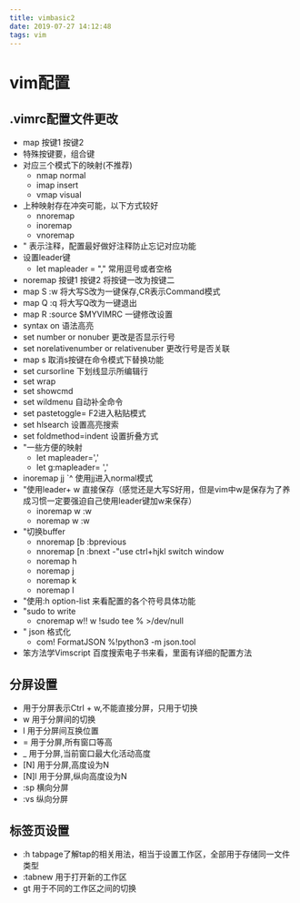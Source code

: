 ```yaml
---
title: vimbasic2
date: 2019-07-27 14:12:48
tags: vim
---
```


# vim配置

## .vimrc配置文件更改

- map 按键1 按键2 
- 特殊按键要<space>，组合键<C-d>
- 对应三个模式下的映射(不推荐)
	- nmap normal
	- imap insert
	- vmap visual
- 上种映射存在冲突可能，以下方式较好
	- nnoremap
	- inoremap
	- vnoremap
- " 表示注释，配置最好做好注释防止忘记对应功能
- 设置leader键
	- let mapleader = "," 常用逗号或者空格
- noremap 按键1 按键2	将按键一改为按键二
- map S :w<CR>			将大写S改为一键保存,CR表示Command模式
- map Q :q<CR>			将大写Q改为一键退出
- map R :source $MYVIMRC<CR> 一键修改设置
- syntax on				语法高亮 
- set number or nonuber		更改是否显示行号
- set norelativenumber	or relativenuber 更改行号是否关联
- map s <nop> 取消s按键在命令模式下替换功能
- set cursorline	下划线显示所编辑行
- set wrap			
- set showcmd		
- set wildmenu		自动补全命令
- set pastetoggle=<F2> F2进入粘贴模式
- set hlsearch	设置高亮搜索
- set foldmethod=indent	设置折叠方式
- "一些方便的映射
	- let mapleader=','
	- let g:mapleader= ','
- inoremap jj <Esc>`^	使用jj进入normal模式
- "使用leader+ w 直接保存（感觉还是大写S好用，但是vim中w是保存为了养成习惯一定要强迫自己使用leader键加w来保存）
	- inoremap <leader>w <Esc>:w<cr>
	- noremap <leader>w :w<cr>
- "切换buffer
	- nnoremap <silent> [b :bprevious<CR>
	- nnoremap <silent> [n :bnext<CR>
-"use ctrl+hjkl switch window
	- noremap <C-h> <C-w>h
	- noremap <C-j> <C-w>j
	- noremap <C-k> <C-w>k
	- noremap <C-l> <C-w>l
- "使用:h option-list 来看配置的各个符号具体功能
- "sudo to write
	- cnoremap w!! w !sudo tee % >/dev/null
- " json 格式化
	- com! FormatJSON %!python3 -m json.tool
- 笨方法学Vimscript 百度搜索电子书来看，里面有详细的配置方法

## 分屏设置

- <c-w> 用于分屏<C-w>表示Ctrl + w,不能直接分屏，只用于切换
- <c-w>w 用于分屏间的切换
- <c-w>l 用于分屏间互换位置
- <c-w>= 用于分屏,所有窗口等高
- <c-w>_ 用于分屏,当前窗口最大化活动高度
- [N]<c-w> 用于分屏,高度设为N
- [N]<c-w>l 用于分屏,纵向高度设为N
- :sp 横向分屏
- :vs 纵向分屏

## 标签页设置

- :h tabpage了解tap的相关用法，相当于设置工作区，全部用于存储同一文件类型
- :tabnew 用于打开新的工作区
- gt 用于不同的工作区之间的切换

